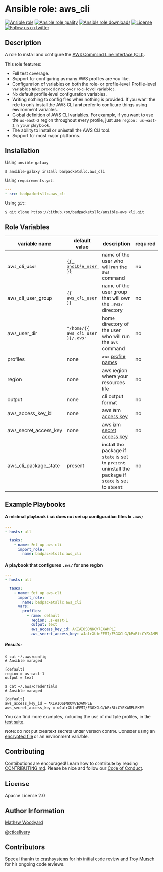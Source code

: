 Ansible role: aws_cli
=====================

[![Ansible role](https://img.shields.io/ansible/role/37536.svg?style=flat)](https://galaxy.ansible.com/badpacketsllc/aws_cli)
[![Ansible role quality](https://img.shields.io/ansible/quality/37536.svg?style=flat)](https://galaxy.ansible.com/badpacketsllc/aws_cli)
[![Ansible role downloads](https://img.shields.io/ansible/role/d/37536.svg?style=flat)](https://galaxy.ansible.com/badpacketsllc/aws_cli)
[![License](https://img.shields.io/github/license/badpacketsllc/ansible-aws_cli.svg?style=flat)](https://github.com/badpacketsllc/ansible-aws_cli/blob/master/LICENSE)
[![Follow us on twitter](https://img.shields.io/twitter/follow/bad_packets.svg?style=social)](https://twitter.com/bad_packets/)

Description
-----------

A role to install and configure the
[AWS Command Line Interface (CLI)](https://aws.amazon.com/cli/).

This role features:
- Full test coverage.
- Support for configuring as many AWS profiles are you like.
- Configuration of variables on both the role- or profile-level. Profile-level
  variables take precedence over role-level variables. 
- No default profile-level configuration variables.
- Writing nothing to config files when nothing is provided. If you want the
  role to only install the AWS CLI and prefer to configure things
  using environment variables.
- Global definition of AWS CLI variables. For example, if you want to use the
  `us-east-2` region throughout every profile, just use `region: us-east-2`
  in your playbook.
- The ability to install or uninstall the AWS CLI tool.
- Support for most major platforms.

Installation
------------

Using `ansible-galaxy`:

```shell
$ ansible-galaxy install badpacketsllc.aws_cli
```

Using `requirements.yml`:

```yaml
---
- src: badpacketsllc.aws_cli
```

Using `git`:

```shell
$ git clone https://github.com/badpacketsllc/ansible-aws_cli.git
```

Role Variables
--------------

| variable name         | default value                                                                                                                                                      | description                                                                                                   | required |
|-----------------------|--------------------------------------------------------------------------------------------------------------------------------------------------------------------|---------------------------------------------------------------------------------------------------------------|----------|
| aws_cli_user          | [`{{ ansible_user }}`](https://docs.ansible.com/ansible/latest/user_guide/playbooks_variables.html?highlight=ansible_user#variables-discovered-from-systems-facts) | name of the user who will run the `aws` command                                                               | no       |
| aws_cli_user_group    | `{{ aws_cli_user }}`                                                                                                                                               | name of the user group that will own the `.aws/` directory                                                    | no       |
| aws_user_dir          | `"/home/{{ aws_cli_user }}/.aws"`                                                                                                                                  | home directory of the user who will run the `aws` command                                                     | no       |                                                         | no       |
| profiles              | none                                                                                                                                                               | `aws` [profile names](https://docs.aws.amazon.com/cli/latest/userguide/cli-configure-profiles.html)           | no       |
| region                | none                                                                                                                                                               | aws region where your resources life                                                                          | no       |
| output                | none                                                                                                                                                               | cli output format                                                                                             | no       |
| aws_access_key_id     | none                                                                                                                                                               | aws iam [access key](https://docs.aws.amazon.com/IAM/latest/UserGuide/id_credentials_access-keys.html)        | no       |
| aws_secret_access_key | none                                                                                                                                                               | aws iam [secret access key](https://docs.aws.amazon.com/IAM/latest/UserGuide/id_credentials_access-keys.html) | no       |
| aws_cli_package_state | present                                                                                                                                                            | install the package if `state` is set to `present`. uninstall the package if `state` is set to `absent`       | no       |

Example Playbooks
-----------------

#### A minimal playbook that does not set up configuration files in `.aws/`

```yaml
---
- hosts: all

  tasks:
    - name: Set up aws-cli
      import_role:
        name: badpacketsllc.aws_cli
```


#### A playbook that configures `.aws/` for one region

```yaml
---
- hosts: all

  tasks:
    - name: Set up aws-cli
      import_role:
        name: badpacketsllc.aws_cli
      vars:
        profiles:
          - name: default
            region: us-east-1
            output: text
            aws_access_key_id: AKIAIOSDNKOW7EXAMPLE
            aws_secret_access_key: wJalrXUtnFEMI/F3GXCLG/bPxRfiCYEXAMPLEKEY
```

##### Results:

```shell
$ cat ~/.aws/config
# Ansible managed

[default]
region = us-east-1
output = text

```

```shell
$ cat ~/.aws/credentials
# Ansible managed

[default]
aws_access_key_id = AKIAIOSDNKOW7EXAMPLE
aws_secret_access_key = wJalrXUtnFEMI/F3GXCLG/bPxRfiCYEXAMPLEKEY

```

You can find more examples, including the use of multiple profiles, in the
[test suite](https://github.com/badpacketsllc/ansible-aws_cli/blob/master/molecule/default/playbook.yml).

Note: do not put cleartext secrets under version control. Consider using an
[encrypted file](https://docs.ansible.com/ansible/latest/user_guide/vault.html)
or an environment variable.

Contributing
------------

Contributions are encouraged! Learn how to contribute by reading
[CONTRIBUTING.md](https://github.com/badpacketsllc/ansible-aws_cli/blob/master/CONTRIBUTING.md).
Please be nice and follow our
[Code of Conduct](https://www.contributor-covenant.org/version/1/4/code-of-conduct).

License
-------

Apache License 2.0

Author Information
------------------

[Mathew Woodyard](https://www.matwoodyard.com)

[@ctidelivery](https://twitter.com/ctidelivery)

Contributors
------------

Special thanks to [crashsystems](http://crashsystems.net/) for his initial code
review and [Troy Mursch](https://github.com/BadPackets) for his ongoing code
reviews.
